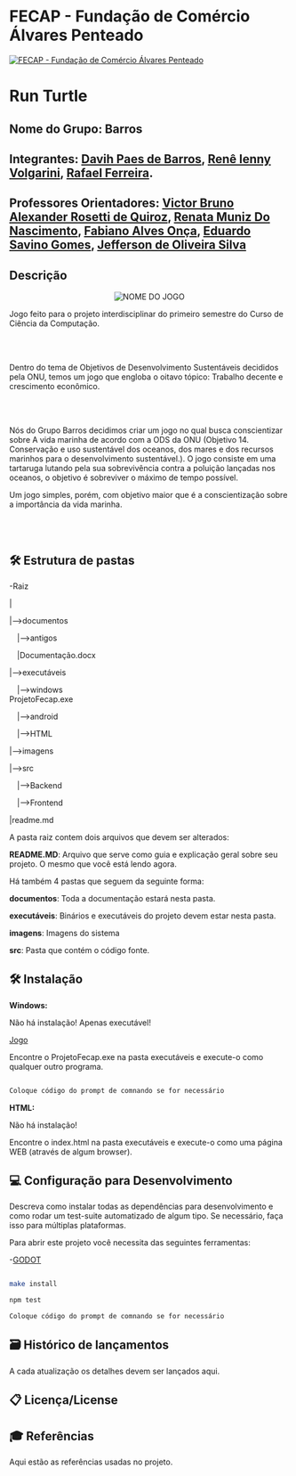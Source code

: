 # FECAP - Fundação de Comércio Álvares Penteado




<p align="center">

<a href= "https://www.fecap.br/"><img src="https://encrypted-tbn0.gstatic.com/images?q=tbn:ANd9GcRhZPrRa89Kma0ZZogxm0pi-tCn_TLKeHGVxywp-LXAFGR3B1DPouAJYHgKZGV0XTEf4AE&usqp=CAU" alt="FECAP - Fundação de Comércio Álvares Penteado" border="0"></a>

</p>




# Run Turtle




## Nome do Grupo: Barros




## Integrantes: <a href="https://www.linkedin.com/in/davih-paes-de-barros-558a44276/">Davih Paes de Barros</a>, <a href="https://www.linkedin.com/in/rene-ienny-542418242/">Renê Ienny Volgarini</a>, <a href="https://www.linkedin.com/in/rafael-ferreira15//">Rafael Ferreira</a>.




## Professores Orientadores: <a href="https://www.linkedin.com/in/victorbarq/">Victor Bruno Alexander Rosetti de Quiroz</a>, <a href="https://www.linkedin.com/in/victorbarq/">Renata Muniz Do Nascimento</a>, <a href="https://www.linkedin.com/in/victorbarq/">Fabiano Alves Onça</a>, <a href="https://www.linkedin.com/in/victorbarq/">Eduardo Savino Gomes</a>, <a href="https://www.linkedin.com/in/victorbarq/">Jefferson de Oliveira Silva</a>




## Descrição




<p align="center">

<img src="https://pix4free.org/assets/library/2021-01-20/originals/game.jpg" alt="NOME DO JOGO" border="0">


</p>







Jogo feito para o projeto interdisciplinar do primeiro semestre do Curso de Ciência da Computação.

<br><br>

Dentro do tema de Objetivos de Desenvolvimento Sustentáveis decididos pela ONU, temos um jogo que engloba o oitavo tópico: Trabalho decente e crescimento econômico.

<br><br>

Nós do Grupo Barros decidimos criar um jogo no qual busca conscientizar sobre A vida marinha de acordo com a ODS da ONU (Objetivo 14. Conservação e uso sustentável dos oceanos, dos mares e dos recursos marinhos para o desenvolvimento sustentável.). O jogo consiste em uma tartaruga lutando pela sua sobrevivência contra a poluição lançadas nos oceanos, o objetivo é sobreviver o máximo de tempo possível. 

Um jogo simples, porém, com objetivo maior que é a conscientização sobre a importância da vida marinha.

<br><br>




## 🛠 Estrutura de pastas




-Raiz<br>

|<br>

|-->documentos<br>

  &emsp;|-->antigos<br>

  &emsp;|Documentação.docx<br>

|-->executáveis<br>

  &emsp;|-->windows<br>
ProjetoFecap.exe

  &emsp;|-->android<br>

  &emsp;|-->HTML<br>

|-->imagens<br>

|-->src<br>

  &emsp;|-->Backend<br>

  &emsp;|-->Frontend<br>

|readme.md<br>




A pasta raiz contem dois arquivos que devem ser alterados:




<b>README.MD</b>: Arquivo que serve como guia e explicação geral sobre seu projeto. O mesmo que você está lendo agora.




Há também 4 pastas que seguem da seguinte forma:




<b>documentos</b>: Toda a documentação estará nesta pasta.




<b>executáveis</b>: Binários e executáveis do projeto devem estar nesta pasta.




<b>imagens</b>: Imagens do sistema




<b>src</b>: Pasta que contém o código fonte.




## 🛠 Instalação



<b>Windows:</b>




Não há instalação! Apenas executável!

<a href="https://drive.google.com/file/d/1ICRju7qchexrOcZylD2u3TKdDDvcpUBy/view?usp=sharing">Jogo</a> 

Encontre o ProjetoFecap.exe na pasta executáveis e execute-o como qualquer outro programa.




```sh

Coloque código do prompt de comnando se for necessário

```




<b>HTML:</b>




Não há instalação!

Encontre o index.html na pasta executáveis e execute-o como uma página WEB (através de algum browser).




## 💻 Configuração para Desenvolvimento




Descreva como instalar todas as dependências para desenvolvimento e como rodar um test-suite automatizado de algum tipo. Se necessário, faça isso para múltiplas plataformas.




Para abrir este projeto você necessita das seguintes ferramentas:




-<a href="https://godotengine.org/download">GODOT</a>




```sh

make install

npm test

Coloque código do prompt de comnando se for necessário

```




## 🗃 Histórico de lançamentos




A cada atualização os detalhes devem ser lançados aqui.







## 📋 Licença/License







## 🎓 Referências




Aqui estão as referências usadas no projeto.
